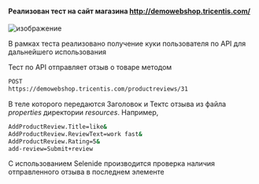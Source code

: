 #### Реализован тест на сайт магазина http://demowebshop.tricentis.com/
![изображение](https://user-images.githubusercontent.com/118796374/227031252-04a0e2b8-c196-48e9-9216-ee1ae1fe28e3.png)

В рамках теста реализовано получение куки пользователя по API для дальнейшего использования

Тест по API отправляет отзыв о товаре методом 
```bash
POST
https://demowebshop.tricentis.com/productreviews/31
```
В теле которого передаются Заголовок и Тектс отзыва из файла *properties* директории *resources*. Например,
```bash
AddProductReview.Title=like&
AddProductReview.ReviewText=work fast&
AddProductReview.Rating=5&
add-review=Submit+review
```
С использованием Selenide производится проверка наличия отправленного отзыва в последнем элементе
